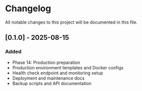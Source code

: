 # Changelog

All notable changes to this project will be documented in this file.

## [0.1.0] - 2025-08-15
### Added
- Phase 14: Production preparation
- Production environment templates and Docker configs
- Health check endpoint and monitoring setup
- Deployment and maintenance docs
- Backup scripts and API documentation